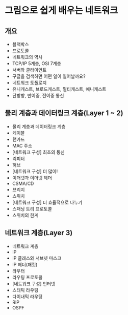 # 그림으로 쉽게 배우는 네트워크

## 개요

- 블랙박스
- 프로토콜
- 네트워크의 역사
- TCP/IP 5계층, OSI 7계층
- 서버와 클라이언트
- 구글을 검색하면 어떤 일이 일어날까요?
- 네트워크 토폴로지
- 유니캐스트, 브로드캐스트, 멀티캐스트, 애니캐스트
- 단방향, 반이중, 전이중 통신

## 물리 계층과 데이터링크 계층(Layer 1 ~ 2)

- 물리 계층과 데이터링크 계층
- 케이블
- 랜카드
- MAC 주소
- [네트워크 구성] 최초의 통신
- 리피터
- 허브
- [네트워크 구성] 더 많이!
- 이더넷과 이더넷 헤더
- CSMA/CD
- 브리지
- 스위치
- [네트워크 구성] 더 효율적으로 나누기
- 스패닝 트리 프로토콜
- 스위치의 한계

## 네트워크 계층(Layer 3)

- 네트워크 계층
- IP
- IP 클래스와 서브넷 마스크
- IP 헤더(패킷)
- 라우터
- 라우팅 프로토콜
- [네트워크 구성] 인터넷
- 스태틱 라우팅
- 다이내믹 라우팅
- RIP
- OSPF
